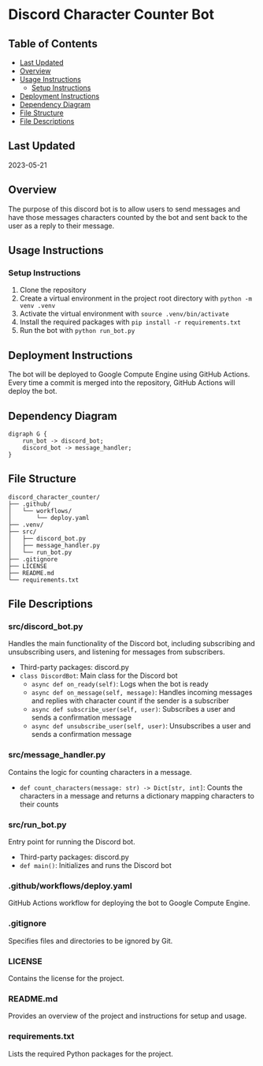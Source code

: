# Discord Character Counter Bot

## Table of Contents
- [Last Updated](#last-updated)
- [Overview](#overview)
- [Usage Instructions](#usage-instructions)
  - [Setup Instructions](#setup-instructions)
- [Deployment Instructions](#deployment-instructions)
- [Dependency Diagram](#dependency-diagram)
- [File Structure](#file-structure)
- [File Descriptions](#file-descriptions)

## Last Updated
2023-05-21

## Overview
The purpose of this discord bot is to allow users to send messages and have those messages characters counted by the bot and sent back to the user as a reply to their message.

## Usage Instructions

### Setup Instructions
1. Clone the repository
2. Create a virtual environment in the project root directory with `python -m venv .venv`
3. Activate the virtual environment with `source .venv/bin/activate`
4. Install the required packages with `pip install -r requirements.txt`
5. Run the bot with `python run_bot.py`

## Deployment Instructions
The bot will be deployed to Google Compute Engine using GitHub Actions. Every time a commit is merged into the repository, GitHub Actions will deploy the bot.

## Dependency Diagram
```graphviz
digraph G {
    run_bot -> discord_bot;
    discord_bot -> message_handler;
}
```

## File Structure
```
discord_character_counter/
├── .github/
│   └── workflows/
│       └── deploy.yaml
├── .venv/
├── src/
│   ├── discord_bot.py
│   ├── message_handler.py
│   └── run_bot.py
├── .gitignore
├── LICENSE
├── README.md
└── requirements.txt
```

## File Descriptions

### src/discord_bot.py
Handles the main functionality of the Discord bot, including subscribing and unsubscribing users, and listening for messages from subscribers.
- Third-party packages: discord.py
- `class DiscordBot`: Main class for the Discord bot
  - `async def on_ready(self)`: Logs when the bot is ready
  - `async def on_message(self, message)`: Handles incoming messages and replies with character count if the sender is a subscriber
  - `async def subscribe_user(self, user)`: Subscribes a user and sends a confirmation message
  - `async def unsubscribe_user(self, user)`: Unsubscribes a user and sends a confirmation message

### src/message_handler.py
Contains the logic for counting characters in a message.
- `def count_characters(message: str) -> Dict[str, int]`: Counts the characters in a message and returns a dictionary mapping characters to their counts

### src/run_bot.py
Entry point for running the Discord bot.
- Third-party packages: discord.py
- `def main()`: Initializes and runs the Discord bot

### .github/workflows/deploy.yaml
GitHub Actions workflow for deploying the bot to Google Compute Engine.

### .gitignore
Specifies files and directories to be ignored by Git.

### LICENSE
Contains the license for the project.

### README.md
Provides an overview of the project and instructions for setup and usage.

### requirements.txt
Lists the required Python packages for the project.